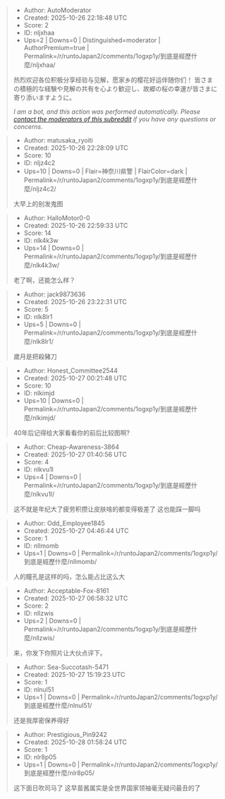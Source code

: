 > - Author: AutoModerator
> - Created: 2025-10-26 22:18:48 UTC
> - Score: 2
> - ID: nljxhaa
> - Ups=2 | Downs=0 | Distinguished=moderator | AuthorPremium=true | Permalink=/r/runtoJapan2/comments/1ogxp1y/到底是經歷什麼/nljxhaa/
>
> 热烈欢迎各位积极分享经验与见解，愿家乡的樱花好运伴随你们！
> 皆さまの積極的な経験や見解の共有を心より歓迎し、故郷の桜の幸運が皆さまに寄り添いますように。
> 
> *I am a bot, and this action was performed automatically. Please [contact the moderators of this subreddit](/message/compose/?to=/r/runtoJapan2) if you have any questions or concerns.*

> - Author: matusaka_ryoiti
> - Created: 2025-10-26 22:28:09 UTC
> - Score: 10
> - ID: nljz4c2
> - Ups=10 | Downs=0 | Flair=神奈川県警 | FlairColor=dark | Permalink=/r/runtoJapan2/comments/1ogxp1y/到底是經歷什麼/nljz4c2/
>
> 大早上的别发鬼图

> - Author: HalloMotor0-0
> - Created: 2025-10-26 22:59:33 UTC
> - Score: 14
> - ID: nlk4k3w
> - Ups=14 | Downs=0 | Permalink=/r/runtoJapan2/comments/1ogxp1y/到底是經歷什麼/nlk4k3w/
>
> 老了啊，还能怎么样？

> - Author: jack9873636
> - Created: 2025-10-26 23:22:31 UTC
> - Score: 5
> - ID: nlk8lr1
> - Ups=5 | Downs=0 | Permalink=/r/runtoJapan2/comments/1ogxp1y/到底是經歷什麼/nlk8lr1/
>
> 歲月是把殺豬刀

> - Author: Honest_Committee2544
> - Created: 2025-10-27 00:21:48 UTC
> - Score: 10
> - ID: nlkimjd
> - Ups=10 | Downs=0 | Permalink=/r/runtoJapan2/comments/1ogxp1y/到底是經歷什麼/nlkimjd/
>
> 40年后记得给大家看看你的前后比较图啊?

> - Author: Cheap-Awareness-3864
> - Created: 2025-10-27 01:40:56 UTC
> - Score: 4
> - ID: nlkvu1l
> - Ups=4 | Downs=0 | Permalink=/r/runtoJapan2/comments/1ogxp1y/到底是經歷什麼/nlkvu1l/
>
> 这不就是年纪大了疲劳积攒让皮肤啥的都变得极差了 这也能踩一脚吗

> - Author: Odd_Employee1845
> - Created: 2025-10-27 04:46:44 UTC
> - Score: 1
> - ID: nllmomb
> - Ups=1 | Downs=0 | Permalink=/r/runtoJapan2/comments/1ogxp1y/到底是經歷什麼/nllmomb/
>
> 人的瞳孔是这样的吗，怎么能占比这么大

> - Author: Acceptable-Fox-8161
> - Created: 2025-10-27 06:58:32 UTC
> - Score: 2
> - ID: nllzwis
> - Ups=2 | Downs=0 | Permalink=/r/runtoJapan2/comments/1ogxp1y/到底是經歷什麼/nllzwis/
>
> 来，你发下你照片让大伙点评下。

> - Author: Sea-Succotash-5471
> - Created: 2025-10-27 15:19:23 UTC
> - Score: 1
> - ID: nlnul51
> - Ups=1 | Downs=0 | Permalink=/r/runtoJapan2/comments/1ogxp1y/到底是經歷什麼/nlnul51/
>
> 还是我厚密保养得好

> - Author: Prestigious_Pin9242
> - Created: 2025-10-28 01:58:24 UTC
> - Score: 1
> - ID: nlr8p05
> - Ups=1 | Downs=0 | Permalink=/r/runtoJapan2/comments/1ogxp1y/到底是經歷什麼/nlr8p05/
>
> 这下面日吹司马了 这早苗酱属实是全世界国家领袖毫无疑问最丑的了
